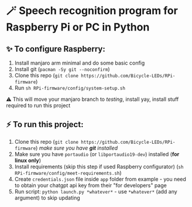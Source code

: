 # 🪄 Speech recognition program for Raspberry Pi or PC in Python

## ✨ To configure Raspberry:
1. Install manjaro arm minimal and do some basic config
2. Install git (`pacman -Sy git --noconfirm`)
3. Clone this repo (`git clone https://github.com/Bicycle-LEDs/RPi-firmware`)
4. Run `sh RPi-firmware/config/system-setup.sh` 

⚠️ This will move your manjaro branch to *testing*, install yay, install stuff required to run this project

## ⚡ To run this project:
1. Clone this repo (`git clone https://github.com/Bicycle-LEDs/RPi-firmware`) *make sure you have **git** installed*
2. Make sure you have `portaudio` (or `libportaudio19-dev`) installed (**for linux only**)
3. Install requirements (skip this step if used Raspberry configurator) (`sh RPi-firmware/config/meet-requirements.sh`)
4. Create `credentials.json` file inside `app` folder from example - you need to obtain your chatgpt api key from their "for developers" page
5. Run script: ```python launch.py *whatever*``` - use `*whatever*` (add any argument) to skip updating